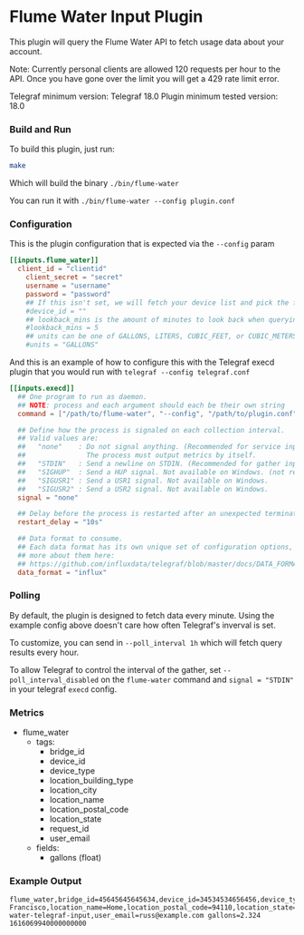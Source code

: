 # Flume Water Input Plugin

This plugin will query the Flume Water API to fetch usage data about your account.

Note: Currently personal clients are allowed 120 requests per hour to the API. Once you have gone over the limit you will get a 429 rate limit error.

Telegraf minimum version: Telegraf 18.0
Plugin minimum tested version: 18.0

### Build and Run

To build this plugin, just run:

```sh
make
```

Which will build the binary `./bin/flume-water`

You can run it with `./bin/flume-water --config plugin.conf`

### Configuration

This is the plugin configuration that is expected via the `--config` param

```toml
[[inputs.flume_water]]
  client_id = "clientid"
    client_secret = "secret"
    username = "username"
    password = "password"
    ## If this isn't set, we will fetch your device list and pick the first one
    #device_id = ""
    ## lookback_mins is the amount of minutes to look back when querying data. This helps catch any late arriving data
    #lookback_mins = 5
    ## units can be one of GALLONS, LITERS, CUBIC_FEET, or CUBIC_METERS
    #units = "GALLONS"
```

And this is an example of how to configure this with the Telegraf execd plugin that you would run with `telegraf --config telegraf.conf`

```toml
[[inputs.execd]]
  ## One program to run as daemon.
  ## NOTE: process and each argument should each be their own string
  command = ["/path/to/flume-water", "--config", "/path/to/plugin.conf"]

  ## Define how the process is signaled on each collection interval.
  ## Valid values are:
  ##   "none"    : Do not signal anything. (Recommended for service inputs)
  ##               The process must output metrics by itself.
  ##   "STDIN"   : Send a newline on STDIN. (Recommended for gather inputs)
  ##   "SIGHUP"  : Send a HUP signal. Not available on Windows. (not recommended)
  ##   "SIGUSR1" : Send a USR1 signal. Not available on Windows.
  ##   "SIGUSR2" : Send a USR2 signal. Not available on Windows.
  signal = "none"

  ## Delay before the process is restarted after an unexpected termination
  restart_delay = "10s"

  ## Data format to consume.
  ## Each data format has its own unique set of configuration options, read
  ## more about them here:
  ## https://github.com/influxdata/telegraf/blob/master/docs/DATA_FORMATS_INPUT.md
  data_format = "influx"
  ```

### Polling

By default, the plugin is designed to fetch data every minute. Using the example config above doesn't care how often Telegraf's inverval is set.

To customize, you can send in `--poll_interval 1h` which will fetch query results every hour.

To allow Telegraf to control the interval of the gather, set `--poll_interval_disabled` on the `flume-water` command and `signal = "STDIN"` in your telegraf `execd` config.

### Metrics 

- flume_water
  - tags:
    - bridge_id
    - device_id
    - device_type
    - location_building_type
    - location_city
    - location_name
    - location_postal_code
    - location_state
    - request_id
    - user_email
  - fields:
    - gallons (float)

### Example Output

```
flume_water,bridge_id=45645645645634,device_id=34534534656456,device_type=2,location_building_type=SINGLE_FAMILY_HOME,location_city=San\ Francisco,location_name=Home,location_postal_code=94110,location_state=CA,request_id=flume-water-telegraf-input,user_email=russ@example.com gallons=2.324 1616069940000000000
```

